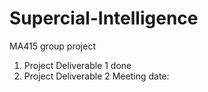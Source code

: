 # Supercial-Intelligence
MA415 group project
1. Project Deliverable 1 done
2. Project Deliverable 2 Meeting date:
